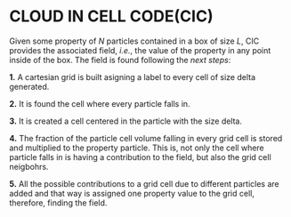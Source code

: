 CLOUD IN CELL CODE(CIC)
==============================


Given some property of *N* particles contained in a box of size *L*,
CIC provides the associated field, *i.e.*, the value of the property in any
point inside of the box. 
The field is found following the *next steps*:

**1.** A cartesian grid is built asigning a label to every cell of size delta generated.

**2.** It is found the cell where every particle falls in.

**3.** It is created a cell centered in the particle with the size delta.

**4.** The fraction of the particle cell volume falling in every grid cell is stored and 
   multiplied to the property particle. 
   This is, not only the cell where particle falls in is having a contribution
   to the field, but also the grid cell neigbohrs. 
   	
**5.** All the possible contributions to a grid cell due to different particles are 
   added and that way is assigned one property value to the grid cell, therefore, 
   finding the field.    